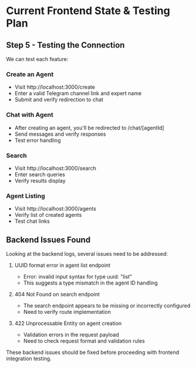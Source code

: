 # Current Frontend State & Testing Plan

## Step 5 - Testing the Connection

We can test each feature:

### Create an Agent
- Visit http://localhost:3000/create
- Enter a valid Telegram channel link and expert name
- Submit and verify redirection to chat

### Chat with Agent
- After creating an agent, you'll be redirected to /chat/[agentId]
- Send messages and verify responses
- Test error handling

### Search
- Visit http://localhost:3000/search
- Enter search queries
- Verify results display

### Agent Listing
- Visit http://localhost:3000/agents
- Verify list of created agents
- Test chat links

## Backend Issues Found

Looking at the backend logs, several issues need to be addressed:

1. UUID format error in agent list endpoint
   - Error: invalid input syntax for type uuid: "list"
   - This suggests a type mismatch in the agent ID handling

2. 404 Not Found on search endpoint
   - The search endpoint appears to be missing or incorrectly configured
   - Need to verify route implementation

3. 422 Unprocessable Entity on agent creation
   - Validation errors in the request payload
   - Need to check request format and validation rules

These backend issues should be fixed before proceeding with frontend integration testing. 